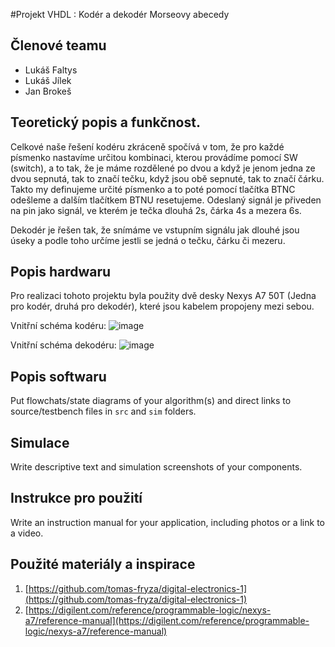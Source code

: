 #Projekt VHDL : Kodér a dekodér Morseovy abecedy

## Členové teamu

* Lukáš Faltys
* Lukáš Jílek
* Jan Brokeš

## Teoretický popis a funkčnost.

Celkové naše řešení kodéru zkráceně spočívá v tom, že pro každé písmenko nastavíme určitou kombinaci, kterou provádíme pomocí SW (switch), a to tak, že je máme rozdělené po dvou a když je jenom jedna ze dvou sepnutá, tak to značí tečku, když jsou obě sepnuté, tak to značí čárku. Takto my definujeme určité písmenko a to poté pomocí tlačítka BTNC odešleme a dalším tlačítkem BTNU resetujeme. Odeslaný signál je přiveden na pin jako signál, ve kterém je tečka dlouhá 2s, čárka 4s a mezera 6s.

Dekodér je řešen tak, že snímáme ve vstupním signálu jak dlouhé jsou úseky a podle toho určíme jestli se jedná o tečku, čárku či mezeru.

## Popis hardwaru

Pro realizaci tohoto projektu byla použity dvě desky Nexys A7 50T (Jedna pro kodér, druhá pro dekodér), které jsou kabelem propojeny mezi sebou.

Vnitřní schéma kodéru:
![image](https://user-images.githubusercontent.com/124742212/235740401-d74fb1d0-9c74-4a3d-91b8-5748d14141f3.png)

Vnitřní schéma dekodéru:
![image](https://user-images.githubusercontent.com/124742212/235740480-2eea7b35-88c7-456b-aedd-b8b195320f13.png)


## Popis softwaru

Put flowchats/state diagrams of your algorithm(s) and direct links to source/testbench files in `src` and `sim` folders. 

## Simulace

Write descriptive text and simulation screenshots of your components.

## Instrukce pro použití

Write an instruction manual for your application, including photos or a link to a video.

## Použité materiály a inspirace

1. [https://github.com/tomas-fryza/digital-electronics-1](https://github.com/tomas-fryza/digital-electronics-1)
2. [https://digilent.com/reference/programmable-logic/nexys-a7/reference-manual](https://digilent.com/reference/programmable-logic/nexys-a7/reference-manual)
